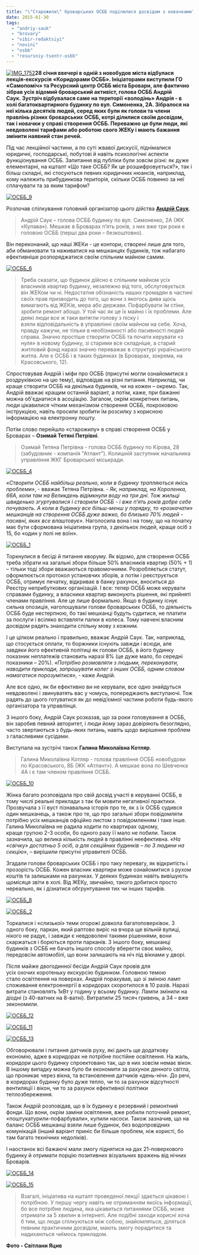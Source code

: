 ```yaml
---
title: "\"Старожили\" броварських ОСББ поділилися досвідом з новачками"
date: 2015-01-30
tags: 
  - "andriy-sauk"
  - "brovary"
  - "vibir-redaktsiyi"
  - "novini"
  - "osbb"
  - "resursniy-tsentr-osbb"
---
```


[![IMG_1752](https://mpz.brovary.org/wp-content/uploads/2015/01/IMG_1752.jpg)](https://mpz.brovary.org/wp-content/uploads/2015/01/IMG_1752.jpg)**28 січня ввечері в одній з новобудов міста відбулася лекція-екскурсія** **«Коридорами ОСББ». Ініціаторами виступили ГО «Самопоміч» та Ресурсний центр ОСББ міста Бровари, але фактично зібрав усіх відомий броварський активіст, голова ОСББ Андрій Саук. Зустріч відбувалася саме на території «володінь» Андрія - в холі багатоквартирного будинку по вул. Симоненка, 2А. Зібралося на неї кілька десятків людей, серед яких були як голови та члени правлінь різних броварських ОСББ, котрі ділилися своїм досвідом, так і новачки у справі створення ОСББ. Переважно це були люди, які невдоволені тарифами або роботою свого ЖЕКу і мають бажання змінити наявний стан речей.**

Під час лекційної частини, а по суті жвавої дискусії, піднімалися юридичні, господарські, побутові й навіть психологічні аспекти функціонування ОСББ. Запитання від публіки були зовсім різні: як дуже елементарні, на кшталт «Що таке ОСББ? Як це розшифровується?», так і більш складні, які стосуються певних юридичних нюансів, наприклад, кому належить прибудинкова територія, скільки ОСББ повинно за неї сплачувати та за яким тарифом?

[![ОСББ_9](https://mpz.brovary.org/wp-content/uploads/2015/01/IMG_1784.jpg)](https://mpz.brovary.org/wp-content/uploads/2015/01/IMG_1784.jpg)

Розпочав спілкування головний організатор цього дійства **[Андрій Саук](https://mpz.brovary.org/andriy-sauk-brovari-kompaktni-tut-mozhna-stvoriti-rayske-misto-yakshho-vlada-perestane-krasti/)**.

> Андрій Саук – голова ОСББ будинку по вул. Симоненко, 2А (ЖК «Купава»). Мешкає в Броварах п’ять років, з них вже три роки є головою ОСББ (перші два роки – безкоштовно).

Він переконаний, що наші ЖЕКи - це контори, створені лише для того, аби обманювати та наживатися на мешканцях будинків, тож набагато ефективніше розпоряджатися своїм спільним майном самим.

[![ОСББ_6](https://mpz.brovary.org/wp-content/uploads/2015/01/IMG_1769.jpg)](https://mpz.brovary.org/wp-content/uploads/2015/01/IMG_1769.jpg)

> Треба сказати, що будинок дійсно є спільним майном усіх власників квартир будинку, незалежно від того, обслуговується він ЖЕКом чи ні. Недостатня обізнаність наших громадян в частині своїх прав призводить до того, що вони з якогось дива щось вимагають від ЖЕКів, мера або держави. Пофарбувати їм стіни, зробити ремонт абощо. У той час як це їх майно і їх проблеми. Але деякі люди все ж таки витягли голову з піску і взяли відповідальність в управлінні своїм майном на себе. Хоча, правду кажучи, не тільки в необізнаності або пасивності людей справа. Значно простіше створити ОСББ та почати керувати «з нуля» в новому будинку, зі старими все складніше, а старий житловий фонд наразі значно переважає в структурі українського житла. Але є ОСББ і в таких будинках (в Броварах, зокрема, на Красовського, 12).

Спростовував Андрій і міфи про ОСББ (присутні могли ознайомитися з роздруківкою на цю тему), відповідав на різні питання. Наприклад, чи краще створити ОСББ на декілька будинків, чи на кожен – окремо. Так, Андрій вважає кращим останній варіант, а потім, каже, при бажанні можна об'єднатися в асоціацію. Загалом, окрім конкретних питань, люди цікавилися чітким механізмом створення ОСББ, покроковою інструкцією, навіть просили зробити їм розсилку з корисною інформацією на електронну пошту.

Потім слово перейшло «старожилу» в справі створення ОСББ у Броварах – **Озимай Тетяні Петрівні**.

> Озимай Тетяна Петрівна - голова ОСББ будинку по Кірова, 28 (забудовник - компанія "Атлант"). Колишній заступник начальника управління ЖКГ Броварської міськради.

[![ОСББ_4](https://mpz.brovary.org/wp-content/uploads/2015/01/IMG_1762.jpg)](https://mpz.brovary.org/wp-content/uploads/2015/01/IMG_1762.jpg)

_«Створити ОСББ найбільш реально, коли в будинку трапляються якісь проблеми»_, - вважає Тетяна Петрівна. - _Як, наприклад, на Короленка, 66А, коли там на Великдень відімкнули воду на три дні. Тож жильці швиденько згуртувалися і створили ОСББ - і вже п’ять років добре себе почувають. А коли в будинку все більш-менш у порядку, то «розкачати» мешканців на створення ОСББ дуже важко, бо близько 70% людей - пасивні, яких все влаштовує»_. Наголосила вона і на тому, що на початку має бути сформована ініціативна група, з декількох людей, краще осіб з 15, бо «один у полі не воїн».

[![ОСББ_1](https://mpz.brovary.org/wp-content/uploads/2015/01/IMG_1711.jpg)](https://mpz.brovary.org/wp-content/uploads/2015/01/IMG_1711.jpg)

Торкнулися в бесіді й питання кворуму. Як відомо, для створення ОСББ треба зібрати на загальні збори більше 50% власників квартир (50% + 1) – тільки тоді збори вважаються правомочними. Розробляється статут, оформлюється протокол установчих зборів, а потім і реєструється ОСББ, отримує печатку, відкриває в банку рахунок, вноситься до Реєстру неприбуткових організацій. І все: тепер ОСББ може керувати справами будинку, а власники квартир виконують рішення, які прийняті членами правління. Але це лише формально. Якщо в будинку існує сильна опозиція, наголошували голови броварських ОСББ, то діяльність ОСББ буде нестерпною, бо такі мешканці будуть судитися, не платити за послуги і всіляко вставляти палки в колеса. Тому навчені власним досвідом радять знаходити спільну мову з кожним.

І це цілком реально і правильно, вважає Андрій Саук. Так, наприклад, що стосується оплати, то боржники існують завжди і всюди, але завдяки його ефективній політиці як голови ОСББ, в його будинку показник неплатежів становить наразі 8% (це дуже мало, бо середні показники – 20%). _«Потрібно розмовляти з людьми, переконувати, наводити приклади, запрошувати колег з інших ОСББ, одним словом намагатися порозумітися»,_ - каже Андрій.

Але все одно, як би ефективно ви не керували, все одно знайдуться невдоволені і звинуватять вас у чомусь, попереджають виступаючі. Тож радять до цього готуватися як до невід’ємної частини роботи будь-якого організатора та управлінця.

З іншого боку, Андрій Саук розказав, що за роки головування в ОСББ, він заробив певний авторитет, і люди йому зараз довіряють безоглядно, часто звертаються з будь-яких питань, навіть щодо вирішення проблем з галасливими сусідами.

Виступала на зустрічі також **Галина Миколаївна Котляр**.

> Галина Миколаївна Котляр - голова правління ОСББ новобудови по Красовського, 8Б (ЖК «Атлант»). А мешкає вона по Шевченка 4А і є там членом правління ОСББ.

[![ОСББ_10](https://mpz.brovary.org/wp-content/uploads/2015/01/IMG_1829.jpg)](https://mpz.brovary.org/wp-content/uploads/2015/01/IMG_1829.jpg)

Жінка багато розповідала про свій досвід участі в керуванні ОСББ, в тому числі реальні приклади з так би мовити негативної практики. Прозвучала з її вуст пізнавальна історія про те, як з їх ОСББ судився один мешканець, а також про те, що про загальні збори повідомляти потрібно усіх мешканців офіційно листом з повідомленням і таке інше. Галина Миколаївна не радила ходити по квартирах одному, краще групою 2-3 особи, бо одного разу її мало не побили. Також зазначила, що велика кількість людей в правлінні неефективна. _«На «свічку» достатньо 5 осіб, а для секційних будинків – по 3 людини на секцію»_, – вирішили присутні управителі ОСББ.

Згадали голови броварських ОСББ і про таку перевагу, як відкритість і прозорість ОСББ. Кожен власник квартири може ознайомитися з рухом коштів та залишками на рахунках. У деяких будинках навіть вивішують щомісяця звіти в холі. Від ЖЕКу, звичайно, такого добитися просто нереально, як і дізнатися обгрунтування тих чи інших тарифів.

[![ОСББ_8](https://mpz.brovary.org/wp-content/uploads/2015/01/IMG_1774.jpg)](https://mpz.brovary.org/wp-content/uploads/2015/01/IMG_1774.jpg)

[![ОСББ_2](https://mpz.brovary.org/wp-content/uploads/2015/01/IMG_1712.jpg)](https://mpz.brovary.org/wp-content/uploads/2015/01/IMG_1712.jpg)

Торкалися і «слизької» теми огорожі довкола багатоповерхівок. З одного боку, паркан, який раптово виріс на вчора ще вільній вулиці, нікого не радує, і завжди є невдоволені такими рішеннями, вони скаржаться і борються проти парканів. З іншого боку, мешканці будинків з ОСББ не бачать іншого способу вберегти своє майно, передовсім автомобілі, що вони залишають на ніч під вікнами у дворі.

Після майже двогодинної бесіди Андрій Саук провів для усіх охочих коротеньку екскурсію будинком. Головною темою стало освітлення на поверхах. Андрій порахував, що зі зміною ламп споживання електроенергії в коридорах скоротилося в 10 разів. Наразі витрати становлять 1кВт у годину у всьому будинку. Лампи змінили на діодні (з 40-ватних на 8-ватні). Витратили 25 тисяч гривень, а 34 – вже зекономили.

[![ОСББ_12](https://mpz.brovary.org/wp-content/uploads/2015/01/IMG_1854.jpg)](https://mpz.brovary.org/wp-content/uploads/2015/01/IMG_1854.jpg)

[![ОСББ_11](https://mpz.brovary.org/wp-content/uploads/2015/01/IMG_1850.jpg)](https://mpz.brovary.org/wp-content/uploads/2015/01/IMG_1850.jpg)

[![ОСББ_13](https://mpz.brovary.org/wp-content/uploads/2015/01/IMG_1856.jpg)](https://mpz.brovary.org/wp-content/uploads/2015/01/IMG_1856.jpg)

Обговорювали і питання датчиків руху, які дають ще додаткову економію, адже в коридорах не потрібне постійне освітлення. На жаль, коридори цього будинку спроектовано так, що в них зовсім немає вікон. В іншому випадку можна було би економити за рахунок денного світла, що проникає через вікна, та встановлення датчиків «день-ніч». До речі, в коридорах будинку було дуже тепло, чи то за рахунок відсутності вентиляції і вікон, чи то за рахунок ефективної політики теплозбереження.

Також Андрій розповідав, що в їх будинку є резервний і ремонтний фонди. Що вони, окрім заміни освітлення, вже робили поточний ремонт, «поштукатурили-пофарбували», купили насоси. Також зазначив, що на баланс ОСББ мешканці взяли лише будинок, без водопровідних комунікацій (інший варіант приніс би більше проблем, ніж користі, бо там багато технічних недоліків).

І наостанок всі бажаючі мали змогу піднятися на дах 21-поверхового будинку й отримати порцію позитивних візуальних вражень від нічних Броварів.

[![ОСББ_14](https://mpz.brovary.org/wp-content/uploads/2015/01/IMG_1863.jpg)](https://mpz.brovary.org/wp-content/uploads/2015/01/IMG_1863.jpg)

[![ОСББ_15](https://mpz.brovary.org/wp-content/uploads/2015/01/IMG_1879.jpg)](https://mpz.brovary.org/wp-content/uploads/2015/01/IMG_1879.jpg)

> Взагалі, ініціатива на кшталт проведеної лекції здається цікавою і потрібною. У першу чергу навіть не отриманням якоїсь інформації, бо все потрібне людина, яка цікавиться питаннями ОСББ, може отримати за 5 хвилин в інтернеті. Але подібні заходи корисні хоча б тим, що люди спілкуються між собою, знайомляться, діляться певним практичним досвідом, мають змогу порадитися та надихаються чиїмось прикладом.

**Фото - Світлани Яцив**
